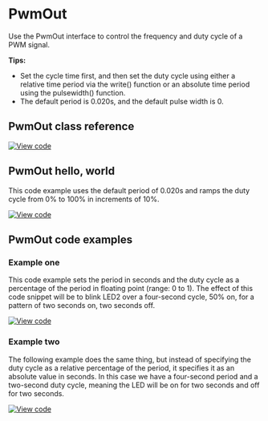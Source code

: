 # PwmOut

Use the PwmOut interface to control the frequency and duty cycle of a PWM signal.

**Tips:**

- Set the cycle time first, and then set the duty cycle using either a relative time period via the write() function or an absolute time period using the pulsewidth() function.
- The default period is 0.020s, and the default pulse width is 0.

## PwmOut class reference

[![View code](https://www.mbed.com/embed/?type=library)](https://os.mbed.com/docs/mbed-os/v6.3/mbed-os-api-doxy/classmbed_1_1_pwm_out.html)

## PwmOut hello, world

This code example uses the default period of 0.020s and ramps the duty cycle from 0% to 100% in increments of 10%.

[![View code](https://www.mbed.com/embed/?url=https://github.com/ARMmbed/mbed-os-snippet-PwmOut_ex_3/tree/v6.3)](https://github.com/ARMmbed/mbed-os-snippet-PwmOut_ex_3/blob/v6.3/main.cpp)

## PwmOut code examples

### Example one

This code example sets the period in seconds and the duty cycle as a percentage of the period in floating point (range: 0 to 1). The effect of this code snippet will be to blink LED2 over a four-second cycle, 50% on, for a pattern of two seconds on, two seconds off.

[![View code](https://www.mbed.com/embed/?url=https://github.com/ARMmbed/mbed-os-snippet-PwmOut_ex_1/tree/v6.3)](https://github.com/ARMmbed/mbed-os-snippet-PwmOut_ex_1/blob/v6.3/main.cpp)

### Example two

The following example does the same thing, but instead of specifying the duty cycle as a relative percentage of the period, it specifies it as an absolute value in seconds. In this case we have a four-second period and a two-second duty cycle, meaning the LED will be on for two seconds and off for two seconds.

[![View code](https://www.mbed.com/embed/?url=https://github.com/ARMmbed/mbed-os-snippet-PwmOut_ex_2/tree/v6.3)](https://github.com/ARMmbed/mbed-os-snippet-PwmOut_ex_2/blob/v6.3/main.cpp)
